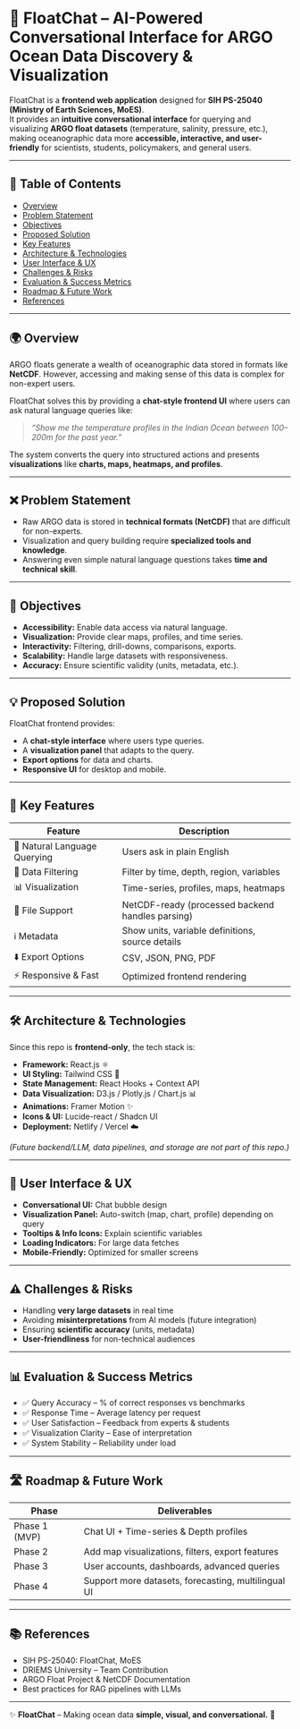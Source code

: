 # 🌊 FloatChat – AI-Powered Conversational Interface for ARGO Ocean Data Discovery & Visualization  

FloatChat is a **frontend web application** designed for **SIH PS-25040 (Ministry of Earth Sciences, MoES)**.  
It provides an **intuitive conversational interface** for querying and visualizing **ARGO float datasets** (temperature, salinity, pressure, etc.), making oceanographic data more **accessible, interactive, and user-friendly** for scientists, students, policymakers, and general users.  

---

## 📑 Table of Contents  
- [Overview](#-overview)  
- [Problem Statement](#-problem-statement)  
- [Objectives](#-objectives)  
- [Proposed Solution](#-proposed-solution)  
- [Key Features](#-key-features)  
- [Architecture & Technologies](#-architecture--technologies)  
- [User Interface & UX](#-user-interface--ux)  
- [Challenges & Risks](#-challenges--risks)  
- [Evaluation & Success Metrics](#-evaluation--success-metrics)  
- [Roadmap & Future Work](#-roadmap--future-work)  
- [References](#-references)  

---

## 🌍 Overview  

ARGO floats generate a wealth of oceanographic data stored in formats like **NetCDF**. However, accessing and making sense of this data is complex for non-expert users.  

FloatChat solves this by providing a **chat-style frontend UI** where users can ask natural language queries like:  

> *“Show me the temperature profiles in the Indian Ocean between 100–200m for the past year.”*  

The system converts the query into structured actions and presents **visualizations** like **charts, maps, heatmaps, and profiles**.  

---

## ❌ Problem Statement  

- Raw ARGO data is stored in **technical formats (NetCDF)** that are difficult for non-experts.  
- Visualization and query building require **specialized tools and knowledge**.  
- Answering even simple natural language questions takes **time and technical skill**.  

---

## 🎯 Objectives  

- **Accessibility:** Enable data access via natural language.  
- **Visualization:** Provide clear maps, profiles, and time series.  
- **Interactivity:** Filtering, drill-downs, comparisons, exports.  
- **Scalability:** Handle large datasets with responsiveness.  
- **Accuracy:** Ensure scientific validity (units, metadata, etc.).  

---

## 💡 Proposed Solution  

FloatChat frontend provides:  
- A **chat-style interface** where users type queries.  
- A **visualization panel** that adapts to the query.  
- **Export options** for data and charts.  
- **Responsive UI** for desktop and mobile.  

---

## 🔑 Key Features  

| Feature | Description |  
|---------|-------------|  
| 💬 Natural Language Querying | Users ask in plain English |  
| 🔎 Data Filtering | Filter by time, depth, region, variables |  
| 📊 Visualization | Time-series, profiles, maps, heatmaps |  
| 📁 File Support | NetCDF-ready (processed backend handles parsing) |  
| ℹ️ Metadata | Show units, variable definitions, source details |  
| ⬇️ Export Options | CSV, JSON, PNG, PDF |  
| ⚡ Responsive & Fast | Optimized frontend rendering |  

---

## 🛠 Architecture & Technologies  

Since this repo is **frontend-only**, the tech stack is:  

- **Framework:** React.js ⚛️  
- **UI Styling:** Tailwind CSS 🎨  
- **State Management:** React Hooks + Context API  
- **Data Visualization:** D3.js / Plotly.js / Chart.js 📊  
- **Animations:** Framer Motion ✨  
- **Icons & UI:** Lucide-react / Shadcn UI  
- **Deployment:** Netlify / Vercel ☁️  

*(Future backend/LLM, data pipelines, and storage are not part of this repo.)*  

---

## 🎨 User Interface & UX  

- **Conversational UI:** Chat bubble design  
- **Visualization Panel:** Auto-switch (map, chart, profile) depending on query  
- **Tooltips & Info Icons:** Explain scientific variables  
- **Loading Indicators:** For large data fetches  
- **Mobile-Friendly:** Optimized for smaller screens  

---

## ⚠️ Challenges & Risks  

- Handling **very large datasets** in real time  
- Avoiding **misinterpretations** from AI models (future integration)  
- Ensuring **scientific accuracy** (units, metadata)  
- **User-friendliness** for non-technical audiences  

---

## 📊 Evaluation & Success Metrics  

- ✅ Query Accuracy – % of correct responses vs benchmarks  
- ✅ Response Time – Average latency per request  
- ✅ User Satisfaction – Feedback from experts & students  
- ✅ Visualization Clarity – Ease of interpretation  
- ✅ System Stability – Reliability under load  

---

## 🛣 Roadmap & Future Work  

| Phase | Deliverables |  
|-------|--------------|  
| Phase 1 (MVP) | Chat UI + Time-series & Depth profiles |  
| Phase 2 | Add map visualizations, filters, export features |  
| Phase 3 | User accounts, dashboards, advanced queries |  
| Phase 4 | Support more datasets, forecasting, multilingual UI |  

---

## 📚 References  

- SIH PS-25040: FloatChat, MoES  
- DRIEMS University – Team Contribution  
- ARGO Float Project & NetCDF Documentation  
- Best practices for RAG pipelines with LLMs  

---

✨ **FloatChat** – Making ocean data **simple, visual, and conversational.** 🌊  
